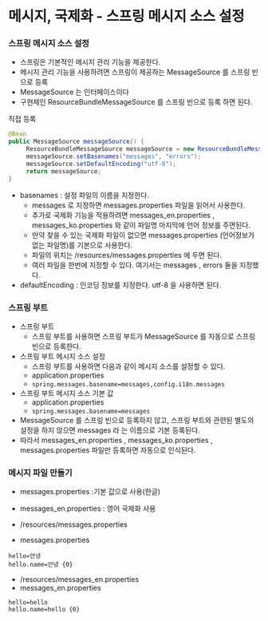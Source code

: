 
# 메시지, 국제화 - 스프링 메시지 소스 설정

### 스프링 메시지 소스 설정 

- 스프링은 기본적인 메시지 관리 기능을 제공한다.
- 메시지 관리 기능을 사용하려면 스프링이 제공하는 MessageSource 를 스프링 빈으로 등록
- MessageSource 는 인터페이스이다 
- 구현체인 ResourceBundleMessageSource 를 스프링 빈으로 등록 하면 된다.

직접 등록
```java
@Bean
public MessageSource messageSource() { 
     ResourceBundleMessageSource messageSource = new ResourceBundleMessageSource();
     messageSource.setBasenames("messages", "errors");
     messageSource.setDefaultEncoding("utf-8");
     return messageSource;
}
```
- basenames : 설정 파일의 이름을 지정한다.
  - messages 로 지정하면 messages.properties 파일을 읽어서 사용한다.
  - 추가로 국제화 기능을 적용하려면 messages_en.properties , messages_ko.properties 와 같이 
    파일명 마지막에 언어 정보를 주면된다.
  - 만약 찾을 수 있는 국제화 파일이 없으면 messages.properties (언어정보가 없는 파일명)를 기본으로 사용한다.
  - 파일의 위치는 /resources/messages.properties 에 두면 된다.
  - 여러 파일을 한번에 지정할 수 있다. 여기서는 messages , errors 둘을 지정했다.
- defaultEncoding : 인코딩 정보를 지정한다. utf-8 을 사용하면 된다.

### 스프링 부트

- 스프링 부트
  - 스프링 부트를 사용하면 스프링 부트가 MessageSource 를 자동으로 스프링 빈으로 등록한다.
- 스프링 부트 메시지 소스 설정
  - 스프링 부트를 사용하면 다음과 같이 메시지 소스를 설정할 수 있다.
  - application.properties
  - ```spring.messages.basename=messages,config.i18n.messages```
- 스프링 부트 메시지 소스 기본 값
  - application.properties
  - ```spring.messages.basename=messages```
- MessageSource 를 스프링 빈으로 등록하지 않고, 스프링 부트와 관련된 별도의 설정을 하지 않으면 messages 라
  는 이름으로 기본 등록된다.
- 따라서 messages_en.properties , messages_ko.properties , messages.properties 파일만 등록하면 자동으로 인식된다.

### 메시지 파일 만들기

- messages.properties :기본 값으로 사용(한글)
- messages_en.properties : 영어 국제화 사용


- /resources/messages.properties
- messages.properties
```text
hello=안녕
hello.name=안녕 {0}
```

- /resources/messages_en.properties
- messages_en.properties
```text
hello=hello
hello.name=hello {0}
```


